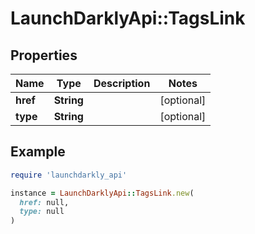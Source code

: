 # LaunchDarklyApi::TagsLink

## Properties

| Name | Type | Description | Notes |
| ---- | ---- | ----------- | ----- |
| **href** | **String** |  | [optional] |
| **type** | **String** |  | [optional] |

## Example

```ruby
require 'launchdarkly_api'

instance = LaunchDarklyApi::TagsLink.new(
  href: null,
  type: null
)
```

